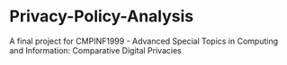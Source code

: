 # Privacy-Policy-Analysis
A final project for CMPINF1999 - Advanced Special Topics in Computing and Information: Comparative Digital Privacies 

